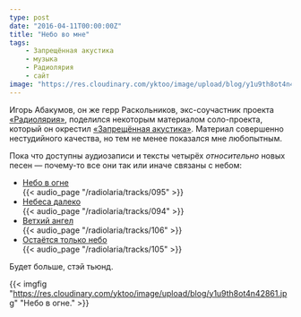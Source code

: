 ```yaml
---
type: post
date: "2016-04-11T00:00:00Z"
title: "Небо во мне"
tags:
    - Запрещённая акустика
    - музыка
    - Радиолярия
    - сайт
image: "https://res.cloudinary.com/yktoo/image/upload/blog/y1u9th8ot4n42861.jpg"
---
```


Игорь Абакумов, он же герр Раскольников, экс-соучастник проекта [«Радиолярия»](/radiolaria), поделился некоторым материалом соло-проекта, который он окрестил [«Запрещённая акустика»](https://www.realmusic.ru/zapreszennayaakustika/). Материал совершенно нестудийного качества, но тем не менее показался мне любопытным.

Пока что доступны аудиозаписи и тексты четырёх *относительно* новых песен — почему-то все они так или иначе связаны с небом:

<!--more-->

* [Небо в огне](/radiolaria/tracks/095)<br />
  {{< audio_page "/radiolaria/tracks/095" >}}
* [Небеса далеко](/radiolaria/tracks/094)<br />
  {{< audio_page "/radiolaria/tracks/094" >}}
* [Ветхий ангел](/radiolaria/tracks/106)<br />
  {{< audio_page "/radiolaria/tracks/106" >}}
* [Остаётся только небо](/radiolaria/tracks/105)<br />
  {{< audio_page "/radiolaria/tracks/105" >}}

Будет больше, стэй тьюнд.

{{< imgfig "https://res.cloudinary.com/yktoo/image/upload/blog/y1u9th8ot4n42861.jpg" "Небо в огне." >}}
